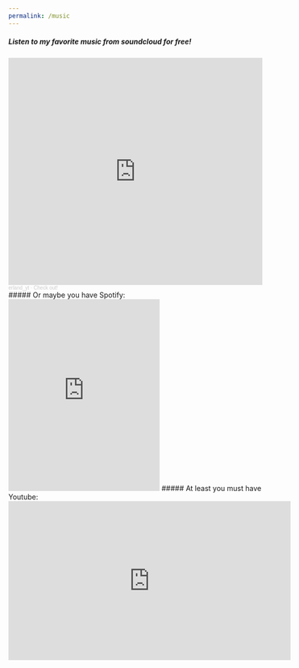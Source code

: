 ```yaml
---
permalink: /music
---
```

##### Listen to my favorite music from soundcloud for free!
<iframe width="100%" height="450" scrolling="no" frameborder="no" allow="autoplay" src="https://w.soundcloud.com/player/?url=https%3A//api.soundcloud.com/playlists/1143973465&color=%235cabab&auto_play=false&hide_related=false&show_comments=true&show_user=true&show_reposts=false&show_teaser=true"></iframe><div style="font-size: 10px; color: #cccccc;line-break: anywhere;word-break: normal;overflow: hidden;white-space: nowrap;text-overflow: ellipsis; font-family: Interstate,Lucida Grande,Lucida Sans Unicode,Lucida Sans,Garuda,Verdana,Tahoma,sans-serif;font-weight: 100;"><a href="https://soundcloud.com/erland-506141189" title="erland_yt" target="_blank" style="color: #cccccc; text-decoration: none;">erland_yt</a> · <a href="https://soundcloud.com/erland-506141189/sets/check-out" title="Check out!" target="_blank" style="color: #cccccc; text-decoration: none;">Check out!</a></div>
##### Or maybe you have Spotify:
<iframe src="https://open.spotify.com/embed/playlist/0HxNYmJ3DGbXM9YxZLvVBD" width="300" height="380" frameborder="0" allowtransparency="true" allow="encrypted-media"></iframe>
##### At least you must have Youtube:
<iframe width="560" height="315" src="https://www.youtube.com/embed/videoseries?list=PL9koV5TVBbCf1p4xzfIPef90sK4nPdLS7" frameborder="0" allow="accelerometer; autoplay; clipboard-write; encrypted-media; gyroscope; picture-in-picture" allowfullscreen></iframe>
